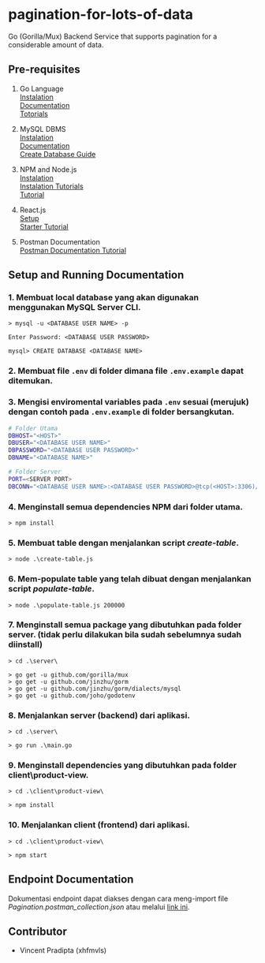 # pagination-for-lots-of-data
Go (Gorilla/Mux) Backend Service that supports pagination for a considerable amount of data. 

## Pre-requisites

1. Go Language <br>
[Instalation](https://go.dev/doc/install) <br>
[Documentation](https://go.dev/doc/) <br>
[Totorials](https://dasarpemrogramangolang.novalagung.com/)

2. MySQL DBMS <br>
[Instalation](https://www.mysql.com/downloads/) <br>
[Documentation](https://dev.mysql.com/doc/) <br>
[Create Database Guide](https://www.inmotionhosting.com/support/server/databases/create-a-mysql-database/)

3. NPM and Node.js <br>
[Instalation](https://nodejs.org/en/download/) <br>
[Instalation Tutorials](https://radixweb.com/blog/installing-npm-and-nodejs-on-windows-and-mac) <br>
[Tutorial](https://www.hostinger.co.id/tutorial/apa-itu-npm)

4. React.js <br>
[Setup](https://www.tutorialspoint.com/reactjs/reactjs_environment_setup.htm) <br>
[Starter Tutorial](https://www.w3schools.com/react/react_getstarted.asp)


5. Postman Documentation <br>
[Postman Documentation Tutorial](https://www.softwaretestinghelp.com/postman-api-documentation/)

## Setup and Running Documentation

### 1. Membuat local database yang akan digunakan menggunakan MySQL Server CLI. 
```
> mysql -u <DATABASE USER NAME> -p

Enter Password: <DATABASE USER PASSWORD>

mysql> CREATE DATABASE <DATABASE NAME>
```

### 2. Membuat file `.env` di folder dimana file `.env.example` dapat ditemukan.

### 3. Mengisi enviromental variables pada `.env` sesuai (merujuk) dengan contoh pada `.env.example` di folder bersangkutan. 
```sh
# Folder Utama
DBHOST="<HOST>"
DBUSER="<DATABASE USER NAME>"
DBPASSWORD="<DATABASE USER PASSWORD>"
DBNAME="<DATABASE NAME>"

# Folder Server
PORT=<SERVER PORT>
DBCONN="<DATABASE USER NAME>:<DATABASE USER PASSWORD>@tcp(<HOST>:3306)/<DATABASE NAME>"
```

### 4. Menginstall semua dependencies NPM dari folder utama. 
```
> npm install
```

### 5. Membuat table dengan menjalankan script <i>create-table</i>. 
```
> node .\create-table.js
```

### 6. Mem-populate table yang telah dibuat dengan menjalankan script <i>populate-table</i>.
```
> node .\populate-table.js 200000
```

### 7. Menginstall semua package yang dibutuhkan pada folder server. (tidak perlu dilakukan bila sudah sebelumnya sudah diinstall)
```
> cd .\server\

> go get -u github.com/gorilla/mux
> go get -u github.com/jinzhu/gorm
> go get -u github.com/jinzhu/gorm/dialects/mysql
> go get -u github.com/joho/godotenv
```

### 8. Menjalankan server (backend) dari aplikasi. 
```
> cd .\server\

> go run .\main.go
```

### 9. Menginstall dependencies yang dibutuhkan pada folder client\product-view. 
```
> cd .\client\product-view\

> npm install
```

### 10. Menjalankan client (frontend) dari aplikasi. 
```
> cd .\client\product-view\

> npm start
```

## Endpoint Documentation
Dokumentasi endpoint dapat diakses dengan cara meng-import file <i>Pagination.postman_collection.json</i> atau melalui [link ini](https://documenter.getpostman.com/view/17856588/2s83zpHL7X#f6d9bb69-d5b4-4d09-bbef-af5eb5ef199b). 


## Contributor

- Vincent Pradipta (xhfmvls)

